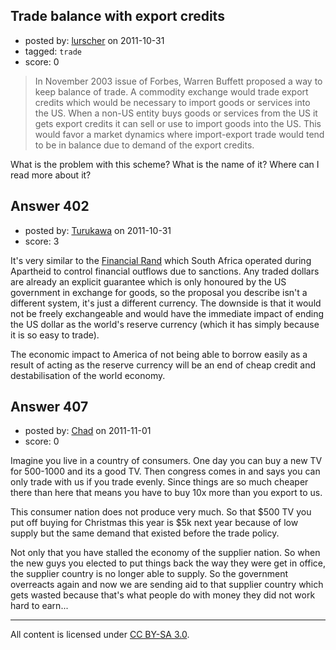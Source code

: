 ## Trade balance with export credits

- posted by: [lurscher](https://stackexchange.com/users/-1/238-lurscher) on 2011-10-31
- tagged: `trade`
- score: 0

> In November 2003 issue of Forbes, Warren Buffett proposed a way to
> keep balance of trade. A commodity exchange would trade export credits
> which would be necessary to import goods or services into the US. When
> a non-US entity buys goods or services from the US it gets export
> credits it can sell or use to import goods into the US. This would
> favor a market dynamics where import-export trade would tend to be in
> balance due to demand of the export credits.

What is the problem with this scheme? What is the name of it? Where can I read more about it?


## Answer 402

- posted by: [Turukawa](https://stackexchange.com/users/-1/48-turukawa) on 2011-10-31
- score: 3

<p>It's very similar to the <a href="http://en.wikipedia.org/wiki/Financial_rand" rel="nofollow">Financial Rand</a> which South Africa operated during Apartheid to control financial outflows due to sanctions.  Any traded dollars are already an explicit guarantee which is only honoured by the US government in exchange for goods, so the proposal you describe isn't a different system, it's just a different currency.  The downside is that it would not be freely exchangeable and would have the immediate impact of ending the US dollar as the world's reserve currency (which it has simply because it is so easy to trade).</p>

<p>The economic impact to America of not being able to borrow easily as a result of acting as the reserve currency will be an end of cheap credit and destabilisation of the world economy.</p>



## Answer 407

- posted by: [Chad](https://stackexchange.com/users/-1/133-chad) on 2011-11-01
- score: 0

Imagine you live in a country of consumers.  One day you can buy a new TV for 500-1000 and its a good TV.  Then congress comes in and says you can only trade with us if you trade evenly.  Since things are so much cheaper there than here that means you have to buy 10x more than you export to us.  

This consumer nation does not produce very much.  So that \$500 TV you put off buying for Christmas this year is $5k next year because of low supply but the same demand that existed before the trade policy.  

Not only that you have stalled the economy of the supplier nation. So when the new guys you elected to put things back the way they were get in office, the supplier country is no longer able to supply.  So the government overreacts again and now we are sending aid to that supplier country which gets wasted because that's what people do with money they did not work hard to earn...



---

All content is licensed under [CC BY-SA 3.0](https://creativecommons.org/licenses/by-sa/3.0/).
